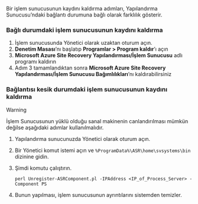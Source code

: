 Bir işlem sunucusunun kaydını kaldırma adımları, Yapılandırma Sunucusu’ndaki bağlantı durumuna bağlı olarak farklılık gösterir.

### <a name="unregister-a-process-server-that-is-in-a-connected-state"></a>Bağlı durumdaki işlem sunucusunun kaydını kaldırma

1. İşlem sunucusunda Yönetici olarak uzaktan oturum açın.
2. **Denetim Masası**’nı başlatıp **Programlar > Program kaldır**’ı açın
3. **Microsoft Azure Site Recovery Yapılandırması/İşlem Sunucusu** adlı programı kaldırın
4. Adım 3 tamamlandıktan sonra **Microsoft Azure Site Recovery Yapılandırması/İşlem Sunucusu Bağımlılıkları**’nı kaldırabilirsiniz

### <a name="unregister-a-process-server-that-is-in-a-disconnected-state"></a>Bağlantısı kesik durumdaki işlem sunucusunun kaydını kaldırma

> [!WARNING]
> İşlem Sunucusunun yüklü olduğu sanal makinenin canlandırılması mümkün değilse aşağıdaki adımlar kullanılmalıdır.

1. Yapılandırma sunucunuzda Yönetici olarak oturum açın.
2. Bir Yönetici komut istemi açın ve `%ProgramData%\ASR\home\svsystems\bin` dizinine gidin.
3. Şimdi komutu çalıştırın.

    ```
    perl Unregister-ASRComponent.pl -IPAddress <IP_of_Process_Server> -Component PS
    ```
4. Bunun yapılması, işlem sunucusunun ayrıntılarını sistemden temizler.


<!--HONumber=Feb17_HO1-->


